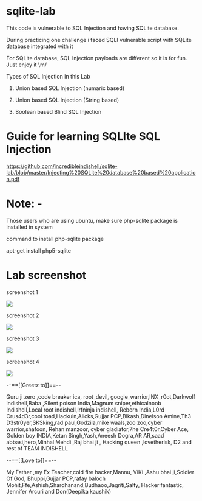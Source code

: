 # sqlite-lab
This code is vulnerable to SQL Injection and having SQLite database. 

During practicing one challenge i faced SQLI vulnerable script with SQLite database integrated with it

For SQLite database, SQL Injection payloads are different so it is for fun. Just enjoy it \m/

Types of SQL Injection in this Lab

1. Union based SQL Injection (numaric based)

2. Union based SQL Injection (String based)

3. Boolean based Blind SQL Injection 

# Guide for learning SQLIte SQL Injection 

https://github.com/incredibleindishell/sqlite-lab/blob/master/Injecting%20SQLite%20database%20based%20application.pdf

# Note: -

Those users who are using ubuntu, make sure php-sqlite package is installed in system

command to install php-sqlite package

apt-get install php5-sqlite

# Lab screenshot


screenshot 1

<img src="https://raw.githubusercontent.com/incredibleindishell/sqlite-lab/f4d66f83e605ee59a0eaffa478a4d1db4578845b/sqlite%20lab.png">


screenshot 2

<img src="https://raw.githubusercontent.com/incredibleindishell/sqlite-lab/f4d66f83e605ee59a0eaffa478a4d1db4578845b/sqlite%20lab%202.png">

screenshot 3

<img src="https://raw.githubusercontent.com/incredibleindishell/sqlite-lab/f4d66f83e605ee59a0eaffa478a4d1db4578845b/sqlite%20lab%203.png">

screenshot 4

<img src="https://raw.githubusercontent.com/incredibleindishell/sqlite-lab/f4d66f83e605ee59a0eaffa478a4d1db4578845b/sqlite%20lab%204.png">

--==[[Greetz to]]==--

Guru ji zero ,code breaker ica, root_devil, google_warrior,INX_r0ot,Darkwolf indishell,Baba ,Silent poison India,Magnum sniper,ethicalnoob Indishell,Local root indishell,Irfninja indishell, Reborn India,L0rd Crus4d3r,cool toad,Hackuin,Alicks,Gujjar PCP,Bikash,Dinelson Amine,Th3 D3str0yer,SKSking,rad paul,Godzila,mike waals,zoo zoo,cyber warrior,shafoon, Rehan manzoor, cyber gladiator,7he Cre4t0r,Cyber Ace, Golden boy INDIA,Ketan Singh,Yash,Aneesh Dogra,AR AR,saad abbasi,hero,Minhal Mehdi ,Raj bhai ji , Hacking queen ,lovetherisk, D2 and rest of TEAM INDISHELL

--==[[Love to]]==--

My Father ,my Ex Teacher,cold fire hacker,Mannu, ViKi ,Ashu bhai ji,Soldier Of God, Bhuppi,Gujjar PCP,rafay baloch
Mohit,Ffe,Ashish,Shardhanand,Budhaoo,Jagriti,Salty, Hacker fantastic, Jennifer Arcuri and Don(Deepika kaushik)
